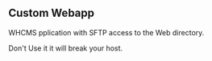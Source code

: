 Custom Webapp
-------------

WHCMS pplication with SFTP access to the Web directory.

Don't Use it it will break your host.